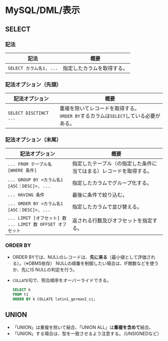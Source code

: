 # MySQL/DML/表示

## SELECT

### 記法

| 記法                    | 概要                       |
| ----------------------- | -------------------------- |
| `SELECT カラム名1, ...` | 指定したカラムを取得する。 |

### 記法オプション（先頭）

| 記法オプション         | 概要                                                         |
| ---------------------- | ------------------------------------------------------------ |
| `SELECT DISCTINCT ...` | 重複を除いてレコードを取得する。<br />`ORDER BY`するカラムは`SELECT`している必要がある。 |

### 記法オプション（末尾）

| 記法オプション                                               | 概要                                                         |
| ------------------------------------------------------------ | ------------------------------------------------------------ |
| `... FROM テーブル名 [WHERE 条件]`                           | 指定したテーブル（の指定した条件に当てはまる）レコードを取得する。 |
| `... GROUP BY <カラム名1 [ASC｜DESC]>, ...`                  | 指定したカラムでグループ化する。                             |
| `... HAVING 条件`                                            | 最後に条件で絞り込む。                                       |
| `... ORDER BY <カラム名1 [ASC｜DESC]>, ...`                  | 指定したカラムで並び替える。                                 |
| `... LIMIT [オフセット] 数`<br />`... LIMIT 数 OFFSET オフセット` | 返される行数及びオフセットを指定する。                       |

### ORDER BY

- ORDER BYでは、NULLのレコードは、**先に来る**（最小値として評価される）。（※DBMS依存）
  NULLの順番を制御したい場合は、IF関数などを使うか、先にIS NULLの判定を行う。

- `COLLATE`句で、照合順序をオーバーライドできる。

  ```sql
  SELECT k
  FROM t1
  ORDER BY k COLLATE latin1_german2_ci;
  ```

## UNION

- 「UNION」は重複を除いて結合、「UNION ALL」は**重複を含めて**結合。
- 「UNION」する場合は、型を一致させるよう注意する。（UNSIGNEDなど）
